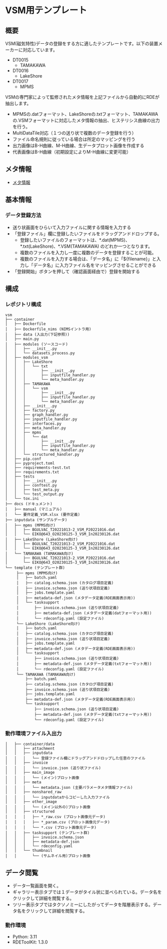# VSM用テンプレート

## 概要
VSM(磁気特性)データの登録をする方に適したテンプレートです。以下の装置メーカーに対応しています。
- DT0015
    - TAMAKAWA
- DT0016
    - LakeShore
- DT0017
    - MPMS

VSMの専門家によって監修されたメタ情報を上記ファイルから自動的にRDEが抽出します。
- MPMSの.datフォーマット、LakeShoreの.txtフォーマット、TAMAKAWAの.VSMフォーマットに対応したメタ情報の抽出、ヒステリシス曲線の出力を行う。
- MultiDataTile対応（１つの送り状で複数のデータ登録を行う）
- ファイル命名規則に従っている場合は所定のマッピングを行う
- 出力画像はB-H曲線、M-H曲線、生データプロット画像を作成する
- 代表画像はB-H曲線（初期設定によりM-H曲線に変更可能）

## メタ情報
- [メタ情報](docs/要件定義_VSM.xlsx)

## 基本情報

### データ登録方法
- 送り状画面をひらいて入力ファイルに関する情報を入力する
- 「登録ファイル」欄に登録したいファイルをドラッグアンドドロップする。
  - 登録したいファイルのフォーマットは、\*.dat(MPMS)、\*.txt(LakeShore)、\*.VSM(TAMAKAWA) のどれか一つとなります。
  - 複数のファイルを入力し一度に複数のデータを登録することが可能。
  - 複数のファイルを入力する場合は、「データ名」に「${filename}」と入力し「データ名」に入力ファイル名をマッピングさせることができる
- 「登録開始」ボタンを押して（確認画面経由で）登録を開始する

## 構成

### レポジトリ構成

```
vsm
├── container
│   ├── Dockerfile
│   ├── Dockerfile_nims (NIMSイントラ用)
│   ├── data (入出力(下記参照))
│   ├── main.py 
│   ├── modules (ソースコード)
│   │   ├── __init__.py
│   │   └── datasets_process.py
│   ├── modules_vsm
│   │   ├── LakeShore
│   │   │   └── txt
│   │   │       ├── __init__.py
│   │   │       ├── inputfile_handler.py
│   │   │       └── meta_handler.py
│   │   ├── TAMAKAWA
│   │   │   └── vsm
│   │   │       ├── __init__.py
│   │   │       ├── inputfile_handler.py
│   │   │       └── meta_handler.py
│   │   ├── __init__.py
│   │   ├── factory.py
│   │   ├── graph_handler.py
│   │   ├── inputfile_handler.py
│   │   ├── interfaces.py
│   │   ├── meta_handler.py
│   │   ├── mpms
│   │   │   └── dat
│   │   │       ├── __init__.py
│   │   │       ├── inputfile_handler.py
│   │   │       └── meta_handler.py
│   │   └── structured_handler.py
│   ├── pip.conf
│   ├── pyproject.toml
│   ├── requirements-test.txt
│   ├── requirements.txt
│   ├── tests
│   │   ├── __init__.py
│   │   ├── conftest.py
│   │   ├── test_meta.py
│   │   └── test_output.py
│   └── tox.ini
├── docs (ドキュメント)
│   ├── manual (マニュアル)
│   └── 要件定義_VSM.xlsx (要件定義)
├── inputdata (サンプルデータ)
│   ├── mpms (MPMS向け)
│   │   ├── BGULVAC_T20221013-2_VSM_P20221016.dat
│   │   └── EIKO@643_O20230125-3_VSM_In20230126.dat
│   ├── LakeShore (LakeShore向け)
│   │   ├── BGULVAC_T20221013-2_VSM_P20221016.dat
│   │   └── EIKO@643_O20230125-3_VSM_In20230126.dat
│   └── TAMAKAWA (TAMAKAWA向け)
│       ├── BGULVAC_T20221013-2_VSM_P20221016.dat
│       └── EIKO@643_O20230125-3_VSM_In20230126.dat
└── template (テンプレート群)
     ├── mpms (MPMS向け)
     │   ├── batch.yaml
     │   ├── catalog.schema.json (カタログ項目定義)
     │   ├── invoice.schema.json (送り状項目定義)
     │   ├── jobs.template.yaml
     │   ├── metadata-def.json (メタデータ定義(RDE画面表示用))
     │   └── tasksupport
     │       ├── invoice.schema.json (送り状項目定義)
     │       ├── metadata-def.json (メタデータ定義(datフォーマット用))
     │       └── rdeconfig.yaml (設定ファイル)
     └── LakeShore (LakeShore向け)
     │   ├── batch.yaml
     │   ├── catalog.schema.json (カタログ項目定義)
     │   ├── invoice.schema.json (送り状項目定義)
     │   ├── jobs.template.yaml
     │   ├── metadata-def.json (メタデータ定義(RDE画面表示用))
     │   └── tasksupport
     │       ├── invoice.schema.json (送り状項目定義)
     │       ├── metadata-def.json (メタデータ定義(txtフォーマット用))
     │       └── rdeconfig.yaml (設定ファイル)
     └── TAMAKAWA (TAMAKAWA向け)
         ├── batch.yaml
         ├── catalog.schema.json (カタログ項目定義)
         ├── invoice.schema.json (送り状項目定義)
         ├── jobs.template.yaml
         ├── metadata-def.json (メタデータ定義(RDE画面表示用))
         └── tasksupport
             ├── invoice.schema.json (送り状項目定義)
             ├── metadata-def.json (メタデータ定義(txtフォーマット用))
             └── rdeconfig.yaml (設定ファイル)
```

### 動作環境ファイル入出力

```
│   ├── container/data
│   │   ├── attachment
│   │   ├── inputdata
│   │   │   └── 登録ファイル欄にドラッグアンドドロップした任意のファイル
│   │   ├── invoice
│   │   │   └── invoice.json (送り状ファイル)
│   │   ├── main_image
│   │   │   └── (メイン)プロット画像
│   │   ├── meta
│   │   │   └── metadata.json (主要パラメータメタ情報ファイル)
│   │   ├── nonshared_raw
│   │   │   └── inputdataからコピーした入力ファイル
│   │   ├── other_image
│   │   │   └── (メイン以外の)プロット画像
│   │   ├── structured
│   │   │   ├── *_raw.csv (プロット画像元データ)
│   │   │   ├── *_param.csv (プロット画像元データ)
│   │   │   └── *.csv (プロット画像元データ)
│   │   ├── tasksupport (テンプレート群)
│   │   │   ├── invoice.schema.json
│   │   │   ├── metadata-def.json
│   │   │   └── rdeconfig.yaml
│   │   └── thumbnail
│   │       └── (サムネイル用)プロット画像
```

## データ閲覧
- データ一覧画面を開く。
- ギャラリー表示タブでは１データがタイル状に並べられている。データ名をクリックして詳細を閲覧する。
- ツリー表示タブではタクソノミーにしたがってデータを階層表示する。データ名をクリックして詳細を閲覧する。

### 動作環境
- Python: 3.11
- RDEToolKit: 1.3.0
